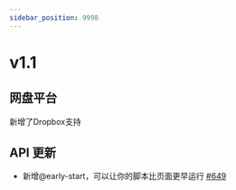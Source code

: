 ```yaml
---
sidebar_position: 9998
---
```


# v1.1

## 网盘平台

新增了Dropbox支持

## API 更新

- 新增@early-start，可以让你的脚本比页面更早运行 [#649](https://github.com/scriptscat/scriptcat/pull/649)
